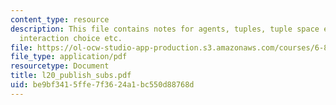 ```yaml
---
content_type: resource
description: This file contains notes for agents, tuples, tuple space example, agents
  interaction choice etc.
file: https://ol-ocw-studio-app-production.s3.amazonaws.com/courses/6-883-pervasive-human-centric-computing-sma-5508-spring-2006/be9bf3415ffe7f3624a1bc550d88768d_l20_publish_subs.pdf
file_type: application/pdf
resourcetype: Document
title: l20_publish_subs.pdf
uid: be9bf341-5ffe-7f36-24a1-bc550d88768d
---
```

